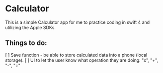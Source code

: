 #  Calculator

This is a simple Calculator app for me to practice coding in swift 4 and utilizing the Apple SDKs.

## Things to do:
 [ ] Save function - be able to store calculated data into a phone (local storage).
 [ ] UI to let the user know what operation they are doing: "x", "+", "-", "÷"
